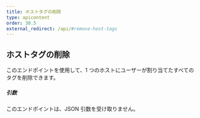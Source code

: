 ```yaml
---
title: ホストタグの削除
type: apicontent
order: 30.5
external_redirect: /api/#remove-host-tags
---
```


## ホストタグの削除
このエンドポイントを使用して、1 つのホストにユーザーが割り当てたすべてのタグを削除できます。

##### 引数

このエンドポイントは、JSON 引数を受け取りません。
